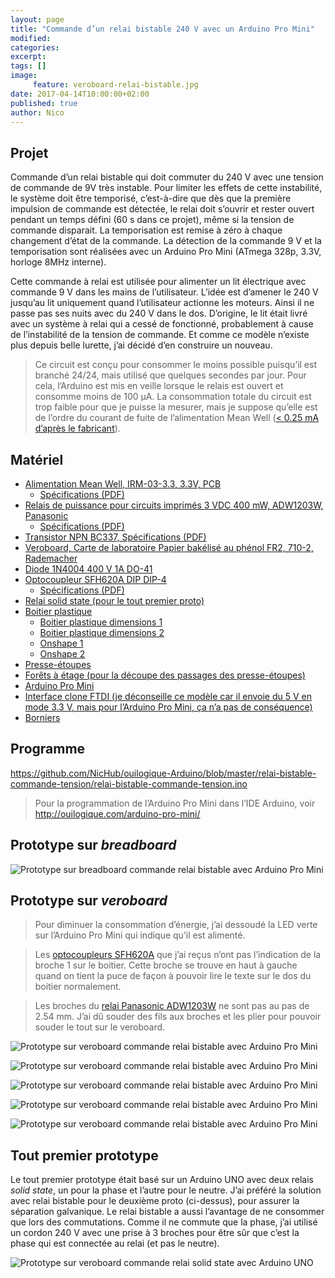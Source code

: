 ```yaml
---
layout: page
title: "Commande d’un relai bistable 240 V avec un Arduino Pro Mini"
modified:
categories:
excerpt:
tags: []
image:
     feature: veroboard-relai-bistable.jpg
date: 2017-04-14T10:00:00+02:00
published: true
author: Nico
---
```



## Projet

Commande d’un relai bistable qui doit commuter du 240 V avec une tension de commande de 9V très instable. Pour limiter les effets de cette instabilité, le système doit être temporisé, c’est-à-dire que dès que la première impulsion de commande est détectée, le relai doit s’ouvrir et rester ouvert pendant un temps défini (60 s dans ce projet), même si la tension de commande disparait. La temporisation est remise à zéro à chaque changement d’état de la commande. La détection de la commande 9 V et la temporisation sont réalisées avec un Arduino Pro Mini (ATmega 328p, 3.3V, horloge 8MHz interne).

Cette commande à relai est utilisée pour alimenter un lit électrique avec commande 9 V dans les mains de l’utilisateur. L’idée est d’amener le 240 V jusqu’au lit uniquement quand l’utilisateur actionne les moteurs. Ainsi il ne passe pas ses nuits avec du 240 V dans le dos. D’origine, le lit était livré avec un système à relai qui a cessé de fonctionné, probablement à cause de l’instabilité de la tension de commande. Et comme ce modèle n’existe plus depuis belle lurette, j’ai décidé d’en construire un nouveau.

> Ce circuit est conçu pour consommer le moins possible puisqu’il est branché 24/24, mais utilisé que quelques secondes par jour. Pour cela, l’Arduino est mis en veille lorsque le relais est ouvert et consomme moins de 100 µA. La consommation totale du circuit est trop faible pour que je puisse la mesurer, mais je suppose qu’elle est de l’ordre du courant de fuite de l’alimentation Mean Well ([< 0.25 mA d’après le fabricant][4]).


## Matériel

- [Alimentation Mean Well, IRM-03-3.3, 3.3V, PCB][3]
  - [Spécifications (PDF)][4]
- [Relais de puissance pour circuits imprimés 3 VDC 400 mW, ADW1203W, Panasonic][2]
  - [Spécifications (PDF)](../../files/2017-04-14-relai-bistable-commande-tension/datasheets/adw1_eng_tds.pdf)
- [Transistor NPN BC337, Spécifications (PDF)](../../files/2017-04-14-relai-bistable-commande-tension/datasheets/BC337-D.PDF)
- [Veroboard, Carte de laboratoire Papier bakélisé au phénol FR2, 710-2, Rademacher](https://www.distrelec.ch/fr/carte-de-laboratoire-papier-bakelise-au-phenol-fr2-rademacher-710/p/14832982)
- [Diode 1N4004 400 V 1A DO-41](https://fr.aliexpress.com/item/50pcs-1N4004-400V-1A-DO-41-Axial-Lead-Silicon-Rectifier-Diodes/32464825368.html)
- [Optocoupleur SFH620A DIP DIP-4][1]
  - [Spécifications (PDF)](../../files/2017-04-14-relai-bistable-commande-tension/datasheets/sfh620.pdf)
- [Relai solid state (pour le tout premier proto)](https://fr.aliexpress.com/item/Industrial-FOTEK-single-phase-solid-state-relay-SSR-25DA-25A-actually-3-32V-DC-TO-24/32621331021.html)
- [Boitier plastique](https://fr.aliexpress.com/item/Two-colors-plastic-enclosure-diy-project-box-abs-plastic-box-electronics-small-desktop-box-135/32426076659.html)
  - [Boitier plastique dimensions 1](../../files/2017-04-14-relai-bistable-commande-tension/schemas/dimension-boitier-plastique-1.jpg)
  - [Boitier plastique dimensions 2](../../files/2017-04-14-relai-bistable-commande-tension/schemas/dimension-boitier-plastique-2.jpg)
  - [Onshape 1](https://cad.onshape.com/documents/bdfa03cae61f8d99e05c256d/w/6a80dbc21d7d7ec99d4ca430/e/ff237b71c3e3937e7775091c)
  - [Onshape 2](https://cad.onshape.com/documents/bdfa03cae61f8d99e05c256d/w/6a80dbc21d7d7ec99d4ca430/e/d16ebce6912d78151dce1e60)
- [Presse-étoupes](https://fr.aliexpress.com/item/PG7-Cable-Glands-Nylon-plastic-waterproof-cable-connectors-spiral-fixed-2013-New-product/1000045565.html)
- [Forêts à étage (pour la découpe des passages des presse-étoupes)](https://fr.aliexpress.com/item/3pcs-HSS-Steel-Step-Cone-Milling-Cutter-Titanium-Coated-Step-Drill-Cutting-Tools-Bit-Set/32661376446.html)
- [Arduino Pro Mini](http://www.banggood.com/5Pcs-3_3V-8MHz-ATmega328P-AU-Pro-Mini-Microcontroller-Board-For-Arduino-p-980292.html?p=0431091025639201412F)
- [Interface clone FTDI (je déconseille ce modèle car il envoie du 5 V en mode 3.3 V, mais pour l’Arduino Pro Mini, ça n’a pas de conséquence)](http://www.miniinthebox.com/fr/programme-downloader-ftdi-basic-usb-a-ttl-ft232-pour-arduino_p903425.html)
- [Borniers](http://www.banggood.com/20pcs-2-Pin-Plug-in-Screw-Terminal-Block-Connector-5_08mm-Pitch-p-993197.html?p=0431091025639201412F)


## Programme

<https://github.com/NicHub/ouilogique-Arduino/blob/master/relai-bistable-commande-tension/relai-bistable-commande-tension.ino>

> Pour la programmation de l’Arduino Pro Mini dans l’IDE Arduino, voir <http://ouilogique.com/arduino-pro-mini/>


## Prototype sur *breadboard*

![Prototype sur breadboard commande relai bistable avec Arduino Pro Mini](../../files/2017-04-14-relai-bistable-commande-tension/images/relai-bistable-commande-tension-001.jpg)


## Prototype sur *veroboard*

> Pour diminuer la consommation d’énergie, j’ai dessoudé la LED verte sur l’Arduino Pro Mini qui indique qu’il est alimenté.

> Les [optocoupleurs SFH620A][1] que j’ai reçus n’ont pas l’indication de la broche 1 sur le boitier. Cette broche se trouve en haut à gauche quand on tient la puce de façon à pouvoir lire le texte sur le dos du boitier normalement.

> Les broches du [relai Panasonic ADW1203W][2] ne sont pas au pas de 2.54 mm. J’ai dû souder des fils aux broches et les plier pour pouvoir souder le tout sur le veroboard.


![Prototype sur veroboard commande relai bistable avec Arduino Pro Mini](../../files/2017-04-14-relai-bistable-commande-tension/images/relai-bistable-commande-tension-002.jpg)

![Prototype sur veroboard commande relai bistable avec Arduino Pro Mini](../../files/2017-04-14-relai-bistable-commande-tension/images/relai-bistable-commande-tension-003.jpg)

![Prototype sur veroboard commande relai bistable avec Arduino Pro Mini](../../files/2017-04-14-relai-bistable-commande-tension/images/relai-bistable-commande-tension-004.jpg)

![Prototype sur veroboard commande relai bistable avec Arduino Pro Mini](../../files/2017-04-14-relai-bistable-commande-tension/images/relai-bistable-commande-tension-005.png)

![Prototype sur veroboard commande relai bistable avec Arduino Pro Mini](../../files/2017-04-14-relai-bistable-commande-tension/images/relai-bistable-commande-tension-006.jpg)


## Tout premier prototype

Le tout premier prototype était basé sur un Arduino UNO avec deux relais *solid state*, un pour la phase et l’autre pour le neutre. J’ai préféré la solution avec relai bistable pour le deuxième proto (ci-dessus), pour assurer la séparation galvanique. Le relai bistable a aussi l’avantage de ne consommer que lors des commutations. Comme il ne commute que la phase, j’ai utilisé un cordon 240 V avec une prise à 3 broches pour être sûr que c’est la phase qui est connectée au relai (et pas le neutre).

![Prototype sur veroboard commande relai solid state avec Arduino UNO](../../files/2017-04-14-relai-bistable-commande-tension/images/relai-bistable-commande-tension-000.jpg)


[1]: https://fr.aliexpress.com/item/Free-shippin-10pcs-lot-SFH620A-DIP-DIP-4-new-original/32553455903.html?spm=2114.13010608.0.0.H1VvjL
[2]: https://www.distrelec.ch/fr/relais-de-puissance-pour-circuits-imprimes-vdc-400-mw-panasonic-adw1203w/p/11030041
[3]: https://www.distrelec.ch/fr/bloc-alimentation-decoupage-sortie-mean-well-irm-03/p/30051638
[4]: ../../files/2017-04-14-relai-bistable-commande-tension/datasheets/irm03_eng_tds.pdf

